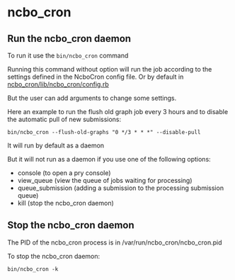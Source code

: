 # ncbo_cron

## Run the ncbo_cron daemon

To run it use the `bin/ncbo_cron` command

Running this command without option will run the job according to the settings defined in the NcboCron config file. Or by default in [ncbo_cron/lib/ncbo_cron/config.rb](https://github.com/ncbo/ncbo_cron/blob/master/lib/ncbo_cron/config.rb)

But the user can add arguments to change some settings.

Here an example to run the flush old graph job every 3 hours and to disable the automatic pull of new submissions:

```
bin/ncbo_cron --flush-old-graphs "0 */3 * * *" --disable-pull
```

It will run by default as a daemon

But it will not run as a daemon if you use one of the following options:

* console (to open a pry console)
* view_queue (view the queue of jobs waiting for processing)
* queue_submission (adding a submission to the processing submission queue)
* kill (stop the ncbo_cron daemon)

## Stop the ncbo_cron daemon

The PID of the ncbo_cron process is in /var/run/ncbo_cron/ncbo_cron.pid

To stop the ncbo_cron daemon: 
```
bin/ncbo_cron -k
```
